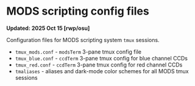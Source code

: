 # MODS scripting config files

**Updated: 2025 Oct 15 [rwp/osu]**

Configuration files for MODS scripting system `tmux` sessions.

 * `tmux_mods.conf` - `modsTerm` 3-pane tmux config file
 * `tmux_blue.conf` - `ccdTerm` 3-pane tmux config for blue channel CCDs
 * `tmux_red.conf` - `ccdTerm` 3-pane tmux config for red channel CCDs
 * `tmaliases` - aliases and dark-mode color schemes for all MODS tmux sessions


 